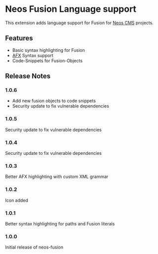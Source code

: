 # Neos Fusion Language support

This extension adds language support for Fusion for [Neos CMS](https://www.neos.io/) projects.

## Features

* Basic syntax highlighting for Fusion
* [AFX](https://github.com/neos/fusion-afx) Syntax support
* Code-Snippets for Fusion-Objects

## Release Notes

### 1.0.6

* Add new fusion objects to code snippets
* Security update to fix vulnerable dependencies

### 1.0.5

Security update to fix vulnerable dependencies

### 1.0.4

Security update to fix vulnerable dependencies

### 1.0.3

Better AFX highlighting with custom XML grammar

### 1.0.2

Icon added

### 1.0.1

Better syntax highlighting for paths and Fusion literals

### 1.0.0

Initial release of neos-fusion

